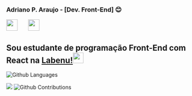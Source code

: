 ### Adriano P. Araujo - [Dev. Front-End] :blush: 
 <a href="https://www.linkedin.com/in/adriano-p-de-araujo-0776ab19b/"><img src="https://64.media.tumblr.com/482803d41ac72337df99a6292b297f80/a4155e539c03dfb6-8b/s75x75_c1/1919ccf70f6db5955fc0d14f121b0a31be32753f.png" width="30"></a>
 &nbsp; &nbsp; &nbsp;
<a href="https://codepen.io/araujo6_6"><img src="https://www.flaticon.com/svg/static/icons/svg/2111/2111351.svg" width="30"></a> &nbsp; &nbsp; &nbsp;
## Sou estudante de programação Front-End com React na [Labenu!](https://www.labenu.com.br/)<img src="https://uploads-ssl.webflow.com/5e790d30d198385b09366d8f/5efbb5055f2478ba2bc322d0_icone_gif.gif" width="28">



![Github Languages](https://github-readme-stats.vercel.app/api/top-langs/?username=Pereira-Araujo&layout=count_private=true&theme=nightowl )
 
  [![](https://github-readme-stats.vercel.app/api?username=Pereira-Araujo&show_icons=true&theme=nightowl )](https://github-readme-stats.vercel.app/api?username=Pereira-Araujo&show_icons=true&theme=nightowl )
![Github Contributions](https://github-readme-streak-stats.herokuapp.com/?user=Pereira-Araujo&hide_border=true&theme=nightowl )









